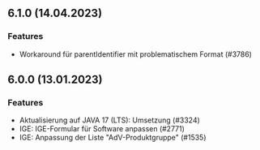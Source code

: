
## 6.1.0 (14.04.2023)

### Features

* Workaround für parentIdentifier mit problematischem Format (#3786)




    
## 6.0.0 (13.01.2023)

### Features

* Aktualisierung auf JAVA 17 (LTS): Umsetzung (#3324)
* IGE: IGE-Formular für Software anpassen (#2771)
* IGE: Anpassung der Liste "AdV-Produktgruppe" (#1535)




    